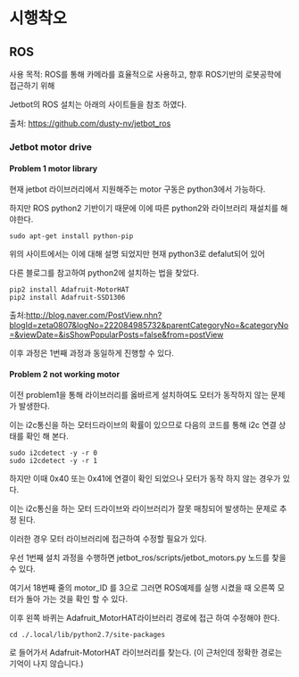 # 시행착오

## ROS

사용 목적: ROS를 통해 카메라를 효율적으로 사용하고, 향후 ROS기반의 로봇공학에 접근하기 위해


Jetbot의 ROS 설치는 아래의 사이트들을 참조 하였다.

출처: <https://github.com/dusty-nv/jetbot_ros>


### Jetbot motor drive

#### Problem 1 motor library
현재 jetbot 라이브러리에서 지원해주는 motor 구동은 python3에서 가능하다.

하지만 ROS python2 기반이기 때문에 이에 따른 python2와 라이브러리 재설치를 해야한다.

```
sudo apt-get install python-pip
```

위의 사이트에서는 이에 대해 설명 되었지만 현재 python3로 defalut되어 있어

다른 블로그를 참고하여 python2에 설치하는 법을 찾았다. 

```
pip2 install Adafruit-MotorHAT
pip2 install Adafruit-SSD1306
```
출처:http://blog.naver.com/PostView.nhn?blogId=zeta0807&logNo=222084985732&parentCategoryNo=&categoryNo=&viewDate=&isShowPopularPosts=false&from=postView

이후 과정은 1번째 과정과 동일하게 진행할 수 있다.

#### Problem 2 not working motor
이전 problem1을 통해 라이브러리를 옳바르게 설치하여도 모터가 동작하지 않는 문제가 발생한다.

이는 i2c통신을 하는 모터드라이브의 확률이 있으므로 다음의 코드를 통해 i2c 연결 상태를 확인 해 본다.

```
sudo i2cdetect -y -r 0
sudo i2cdetect -y -r 1
```
하지만 이때 0x40 또는 0x41에 연결이 확인 되었으나 모터가 동작 하지 않는 경우가 있다.

이는 i2c통신을 하는 모터 드라이브와 라이브러리가 잘못 매칭되어 발생하는 문제로 추정 된다.

이러한 경우 모터 라이브러리에 접근하여 수정할 필요가 있다.

우선 1번째 설치 과정을 수행하면 jetbot_ros/scripts/jetbot_motors.py 노드를 찾을 수 있다.

여기서 18번째 줄의 motor_ID 를 3으로 그러면 ROS예제를 실행 시켰을 때 오른쪽 모터가 돌아 가는 것을 확인 할 수 있다.

이후 왼쪽 바퀴는 Adafruit_MotorHAT라이브러리 경로에 접근 하여 수정해야 한다.

```
cd ./.local/lib/python2.7/site-packages
```

로 들어가서 Adafruit-MotorHAT 라이브러리를 찾는다. (이 근처인데 정확한 경로는 기억이 나지 않습니다.)

